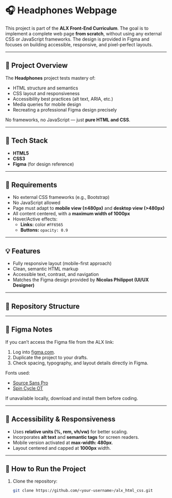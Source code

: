 # 🎧 Headphones Webpage

This project is part of the **ALX Front-End Curriculum**. The goal is to implement a complete web page **from scratch**, without using any external CSS or JavaScript frameworks. The design is provided in Figma and focuses on building accessible, responsive, and pixel-perfect layouts.

---

## 🧭 Project Overview

The **Headphones** project tests mastery of:
- HTML structure and semantics
- CSS layout and responsiveness
- Accessibility best practices (alt text, ARIA, etc.)
- Media queries for mobile design
- Recreating a professional Figma design precisely

No frameworks, no JavaScript — just **pure HTML and CSS**.

---

## 🧰 Tech Stack

- **HTML5**
- **CSS3**
- **Figma** (for design reference)

---

## 🧱 Requirements

- No external CSS frameworks (e.g., Bootstrap)
- No JavaScript allowed
- Page must adapt to **mobile view (≤480px)** and **desktop view (>480px)**
- All content centered, with a **maximum width of 1000px**
- Hover/Active effects:
  - **Links:** color `#FF6565`
  - **Buttons:** `opacity: 0.9`

---

## 💡 Features

- Fully responsive layout (mobile-first approach)
- Clean, semantic HTML markup
- Accessible text, contrast, and navigation
- Matches the Figma design provided by **Nicolas Philippot (UI/UX Designer)**

---

## 📁 Repository Structure

---

## 🧠 Figma Notes

If you can’t access the Figma file from the ALX link:
1. Log into [figma.com](https://www.figma.com).
2. Duplicate the project to your drafts.
3. Check spacing, typography, and layout details directly in Figma.

Fonts used:
- [Source Sans Pro](https://fonts.google.com/specimen/Source+Sans+Pro)
- [Spin Cycle OT](https://www.cufonfonts.com/font/spin-cycle-ot)

If unavailable locally, download and install them before coding.

---

## 🧩 Accessibility & Responsiveness

- Uses **relative units (%, rem, vh/vw)** for better scaling.
- Incorporates **alt text** and **semantic tags** for screen readers.
- Mobile version activated at **max-width: 480px**.
- Layout centered and capped at **1000px** width.

---

## 🚀 How to Run the Project

1. Clone the repository:
   ```bash
   git clone https://github.com/<your-username>/alx_html_css.git
